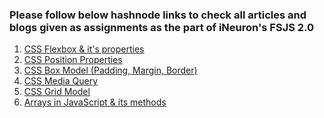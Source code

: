 ### Please follow below hashnode links to check all articles and blogs given as assignments as the part of iNeuron's FSJS 2.0


1. [CSS Flexbox & it's properties]()
2. [CSS Position Properties]()
3. [CSS Box Model (Padding, Margin, Border)]()
4. [CSS Media Query]()
5. [CSS Grid Model]()
6. [Arrays in JavaScript & its methods](https://yashgabru.hashnode.dev/array-method-in-javascript-an-introduction-for-beginners)
